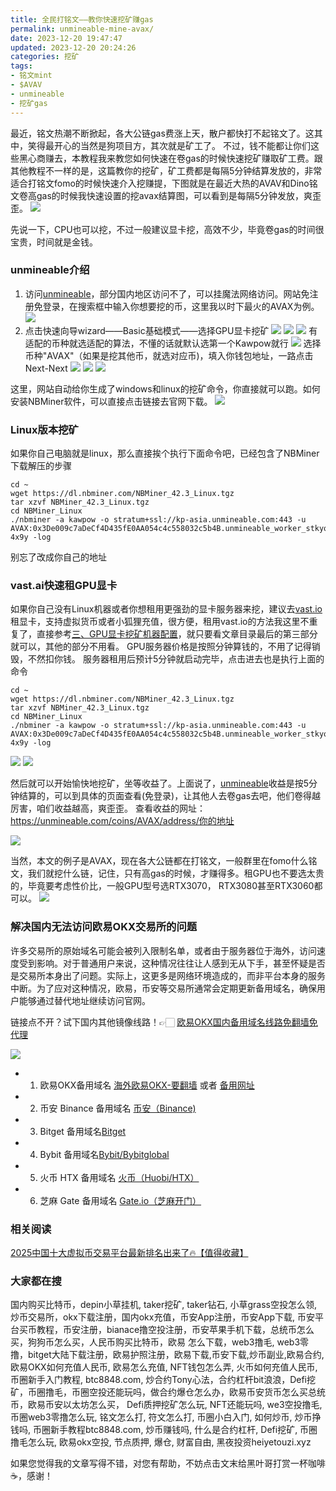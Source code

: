 ```yaml
---
title: 全民打铭文——教你快速挖矿赚gas
permalink: unmineable-mine-avax/
date: 2023-12-20 19:47:47
updated: 2023-12-20 20:24:26
categories: 挖矿
tags:
- 铭文mint
- $AVAV
- unmineable
- 挖矿gas
---
```


最近，铭文热潮不断掀起，各大公链gas费涨上天，散户都快打不起铭文了。这其中，笑得最开心的当然是狗项目方，其次就是矿工了。
不过，钱不能都让你们这些黑心商赚去，本教程我来教您如何快速在卷gas的时候快速挖矿赚取矿工费。跟其他教程不一样的是，这篇教你的挖矿，矿工费都是每隔5分钟结算发放的，非常适合打铭文fomo的时候快速介入挖赚提，下图就是在最近大热的AVAV和Dino铭文卷高gas的时候我快速设置的挖avax结算图，可以看到是每隔5分钟发放，爽歪歪。
![](https://ac63e02.webp.li/unmineable-001.png)

先说一下，CPU也可以挖，不过一般建议显卡挖，高效不少，毕竟卷gas的时间很宝贵，时间就是金钱。

### unmineable介绍
1. 访问[unmineable](https://unmineable.com/?ref=s1va-4x9y)，部分国内地区访问不了，可以挂魔法网络访问。网站免注册免登录，在搜索框中输入你想要挖的币，这里我以时下最火的AVAX为例。
![](https://ac63e02.webp.li/unmineable-002.png)
2. 点击快速向导wizard——Basic基础模式——选择GPU显卡挖矿
![](https://ac63e02.webp.li/unmineable-003.png)
![](https://ac63e02.webp.li/unmineable-004.png)
![](https://ac63e02.webp.li/unmineable-005.png)
有适配的币种就选适配的算法，不懂的话就默认选第一个Kawpow就行
![](https://ac63e02.webp.li/unmineable-006-1.png)
选择币种"AVAX"（如果是挖其他币，就选对应币)，填入你钱包地址，一路点击Next-Next
![](https://ac63e02.webp.li/unmineable-006.png)
![](https://ac63e02.webp.li/unmineable-007.png)
![](https://ac63e02.webp.li/unmineable-008.png)

这里，网站自动给你生成了windows和linux的挖矿命令，你直接就可以跑。如何安装NBMiner软件，可以直接点击链接去官网下载。
![](https://ac63e02.webp.li/unmineable-009.png)

### Linux版本挖矿
如果你自己电脑就是linux，那么直接挨个执行下面命令吧，已经包含了NBMiner下载解压的步骤
```
cd ~
wget https://dl.nbminer.com/NBMiner_42.3_Linux.tgz
tar xzvf NBMiner_42.3_Linux.tgz
cd NBMiner_Linux
./nbminer -a kawpow -o stratum+ssl://kp-asia.unmineable.com:443 -u AVAX:0x3De009c7aDeCf4D435fE0AA054c4c558032c5b4B.unmineable_worker_stkyqunx#s1va-4x9y -log
```
别忘了改成你自己的地址

### vast.ai快速租GPU显卡
如果你自己没有Linux机器或者你想租用更强劲的显卡服务器来挖，建议去[vast.io](https://cloud.vast.ai/?ref_id=88254)租显卡，支持虚拟货币或者小狐狸充值，很方便，租用vast.io的方法我这里不重复了，直接参考[三、GPU显卡挖矿机器配置](https://heiyetouzi.xyz/minequainetwork/#toc-heading-15)，就只要看文章目录最后的第三部分就可以，其他的部分不用看。
GPU服务器价格是按照分钟算钱的，不用了记得销毁，不然扣你钱。
服务器租用后预计5分钟就启动完毕，点击进去也是执行上面的命令
```
cd ~
wget https://dl.nbminer.com/NBMiner_42.3_Linux.tgz
tar xzvf NBMiner_42.3_Linux.tgz
cd NBMiner_Linux
./nbminer -a kawpow -o stratum+ssl://kp-asia.unmineable.com:443 -u AVAX:0x3De009c7aDeCf4D435fE0AA054c4c558032c5b4B.unmineable_worker_stkyqunx#s1va-4x9y -log
```
![](https://ac63e02.webp.li/unmineable-010.png)
![](https://ac63e02.webp.li/unmineable-011.png)

然后就可以开始愉快地挖矿，坐等收益了。上面说了，[unmineable](https://unmineable.com/?ref=s1va-4x9y)收益是按5分钟结算的，可以到具体的页面查看(免登录)，让其他人去卷gas去吧，他们卷得越厉害，咱们收益越高，爽歪歪。
查看收益的网址：https://unmineable.com/coins/AVAX/address/你的地址

![](https://ac63e02.webp.li/unmineable-012.png)


当然，本文的例子是AVAX，现在各大公链都在打铭文，一般群里在fomo什么铭文，我们就挖什么链，记住，只有高gas的时候，才赚得多。租GPU也不要选太贵的，毕竟要考虑性价比，一般GPU型号选RTX3070， RTX3080甚至RTX3060都可以。
![](https://ac63e02.webp.li/unmineable-013.png)


### 解决国内无法访问欧易OKX交易所的问题
许多交易所的原始域名可能会被列入限制名单，或者由于服务器位于海外，访问速度受到影响。对于普通用户来说，这种情况往往让人感到无从下手，甚至怀疑是否是交易所本身出了问题。实际上，这更多是网络环境造成的，而非平台本身的服务中断。为了应对这种情况，欧易，币安等交易所通常会定期更新备用域名，确保用户能够通过替代地址继续访问官网。

链接点不开？试下国内其他镜像线路！👉🏻 [欧易OKX国内备用域名线路免翻墙免代理](https://vlink.cc/okxcn)

[![](https://307e939.webp.li/20250812124552161.png)](https://vlink.cc/okxcn)


- 1. 欧易OKX备用域名 [海外欧易OKX-要翻墙](https://www.okx.com/zh-hans/join/76527935) 或者 [备用网址](https://www.chouyi.kim/zh-hans/join/76527935) 
- 2. 币安 Binance 备用域名 [币安（Binance)](https://binanceuz.co/zh-CN/register?ref=36457687)
- 3. Bitget 备用域名[Bitget](https://www.glassgs.com/zh-CN/referral/register?from=referral&clacCode=VRNEYUTR)
- 4. Bybit 备用域名[Bybit/Bybitglobal](https://www.bybitglobal.com/zh-MY/invite/?ref=VMKORMM)
- 5. 火币 HTX 备用域名 [火币（Huobi/HTX）](https://www.htx.com/invite/zh-cn/1f?invite_code=whf45223)
- 6. 芝麻 Gate 备用域名 [Gate.io（芝麻开门）](https://www.gateex.cc/zh/signup?ref_type=103&ref=A1ERAQ)

### 相关阅读
[2025中国十大虚拟币交易平台最新排名出来了🔥【值得收藏】](https://btc8848.com/top-10-exchanges/)


###  大家都在搜
国内购买比特币，depin小草挂机, taker挖矿, taker钻石, 小草grass空投怎么领, 炒币交易所，okx下载注册，国内okx充值，币安App注册，币安App下载, 币安平台买币教程，币安注册，bianace撸空投注册，币安苹果手机下载，总统币怎么买，狗狗币怎么买，人民币购买比特币，欧易 怎么下载，web3撸毛, web3零撸，bitget大陆下载注册，欧易护照注册，欧易下载,币安下载,炒币副业,欧易合约, 欧易OKX如何充值人民币, 欧易怎么充值, NFT钱包怎么弄, 火币如何充值人民币, 币圈新手入门教程, btc8848.com, 炒合约Tony心法，合约杠杆bit浪浪，Defi挖矿，币圈撸毛，币圈空投还能玩吗，做合约爆仓怎么办，欧易币安货币怎么买总统币，欧易币安以太坊怎么买， Defi质押挖矿怎么玩, NFT还能玩吗, we3空投撸毛, 币圈web3零撸怎么玩, 铭文怎么打, 符文怎么打, 币圈小白入门, 如何炒币, 炒币挣钱吗, 币圈新手教程btc8848.com, 炒币赚钱吗, 什么是合约杠杆, Defi挖矿, 币圈撸毛怎么玩, 欧易okx空投, 节点质押, 爆仓, 财富自由, 黑夜投资heiyetouzi.xyz

如果您觉得我的文章写得不错，对您有帮助，不妨点击文末给黑叶哥打赏一杯咖啡☕️，感谢！
